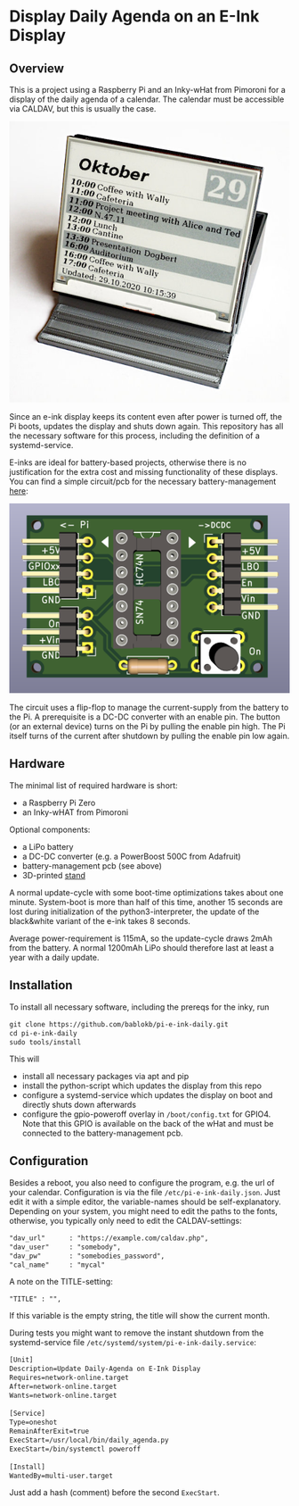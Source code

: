 Display Daily Agenda on an E-Ink Display
========================================


Overview
--------

This is a project using a Raspberry Pi and an Inky-wHat from Pimoroni
for a display of the daily agenda of a calendar. The calendar must be
accessible via CALDAV, but this is usually the case.

![](calendar.jpg)

Since an e-ink display keeps its content even after power is turned off,
the Pi boots, updates the display and shuts down again. This repository
has all the necessary software for this process, including the definition
of a systemd-service.

E-inks are ideal for battery-based projects, otherwise there is no
justification for the extra cost and missing functionality of these displays.
You can find a simple circuit/pcb for the necessary battery-management
[here](https://github.com/bablokb/pcb-pi-batman):

![](min-pcb-3d.png)

The circuit uses a flip-flop to manage the current-supply from the battery
to the Pi. A prerequisite is a DC-DC converter with an enable pin. The
button (or an external device) turns on the Pi by pulling the enable pin high.
The Pi itself turns of the current after shutdown by pulling the enable
pin low again.


Hardware
--------

The minimal list of required hardware is short:

  - a Raspberry Pi Zero
  - an Inky-wHAT from Pimoroni

Optional components:

  - a LiPo battery
  - a DC-DC converter (e.g. a PowerBoost 500C from Adafruit)
  - battery-management pcb (see above)
  - 3D-printed [stand](https://tinkercad.com/xxxx)

A normal update-cycle with some boot-time optimizations takes about one
minute. System-boot is more than half of this time, another 15 seconds are lost
during initialization of the python3-interpreter, the update of the
black&white variant of the e-ink takes 8 seconds.

Average power-requirement is 115mA, so the update-cycle draws 2mAh from
the battery. A normal 1200mAh LiPo should therefore last at least a year
with a daily update.


Installation
------------

To install all necessary software, including the prereqs for the inky, run

    git clone https://github.com/bablokb/pi-e-ink-daily.git
    cd pi-e-ink-daily
    sudo tools/install

This will

  - install all necessary packages via apt and pip
  - install the python-script which updates the display from this repo
  - configure a systemd-service which updates the display on boot
    and directly shuts down afterwards
  - configure the gpio-poweroff overlay in `/boot/config.txt` for GPIO4.
    Note that this GPIO is available on the back of the wHat and must
    be connected to the battery-management pcb.


Configuration
-------------

Besides a reboot, you also need to configure the program, e.g. the url of
your calendar. Configuration is via the file `/etc/pi-e-ink-daily.json`.
Just edit it with a simple editor, the variable-names should be
self-explanatory. Depending on your system, you might need to edit the
paths to the fonts, otherwise, you typically only need to edit the
CALDAV-settings:

    "dav_url"      : "https://example.com/caldav.php",
    "dav_user"     : "somebody",
    "dav_pw"       : "somebodies_password",
    "cal_name"     : "mycal"

A note on the TITLE-setting:

    "TITLE" : "",

If this variable is the empty string, the title will show the current month.

During tests you might want to remove the instant shutdown from the
systemd-service file `/etc/systemd/system/pi-e-ink-daily.service`:

    [Unit]
    Description=Update Daily-Agenda on E-Ink Display
    Requires=network-online.target
    After=network-online.target
    Wants=network-online.target

    [Service]
    Type=oneshot
    RemainAfterExit=true
    ExecStart=/usr/local/bin/daily_agenda.py
    ExecStart=/bin/systemctl poweroff

    [Install]
    WantedBy=multi-user.target

Just add a hash (comment) before the second `ExecStart`.
